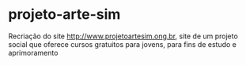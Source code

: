 # projeto-arte-sim
Recriação do site http://www.projetoartesim.ong.br, site de um projeto social que oferece cursos gratuitos para jovens, para fins de estudo e aprimoramento
